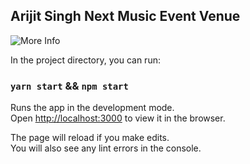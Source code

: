 ## Arijit Singh Next Music Event Venue

![More Info](https://raw.githubusercontent.com/Kishanofficial8899/The-Venue/blob/master/src/resources/Images/check.jpg)

In the project directory, you can run:

### `yarn start` && `npm start`

Runs the app in the development mode.<br />
Open [http://localhost:3000](http://localhost:3000) to view it in the browser.

The page will reload if you make edits.<br />
You will also see any lint errors in the console.
